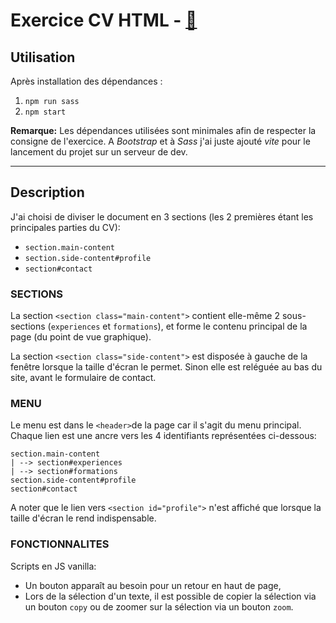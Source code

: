 # Exercice CV HTML - [👤](https://dwaps.fr)

## Utilisation

Après installation des dépendances :

1. `npm run sass`
2. `npm start`

**Remarque:** Les dépendances utilisées sont minimales afin de respecter la consigne de l'exercice. A _Bootstrap_ et à _Sass_ j'ai juste ajouté _vite_ pour le lancement du projet sur un serveur de dev.

---

## Description

J'ai choisi de diviser le document en 3 sections (les 2 premières étant les principales parties du CV):

- `section.main-content`
- `section.side-content#profile`
- `section#contact`

### SECTIONS

La section `<section class="main-content">` contient elle-même 2 sous-sections (`experiences` et `formations`), et forme le contenu principal de la page (du point de vue graphique).

La section `<section class="side-content">` est disposée à gauche de la fenêtre lorsque la taille d'écran le permet. Sinon elle est reléguée au bas du site, avant le formulaire de contact.

### MENU

Le menu est dans le `<header>`de la page car il s'agit du menu principal. Chaque lien est une ancre vers les 4 identifiants représentées ci-dessous:

    section.main-content
    | --> section#experiences
    | --> section#formations
    section.side-content#profile
    section#contact

A noter que le lien vers `<section id="profile">` n'est affiché que lorsque la taille d'écran le rend indispensable.

### FONCTIONNALITES

Scripts en JS vanilla:

- Un bouton apparaît au besoin pour un retour en haut de page,
- Lors de la sélection d'un texte, il est possible de copier la sélection via un bouton `copy` ou de zoomer sur la sélection via un bouton `zoom`.
